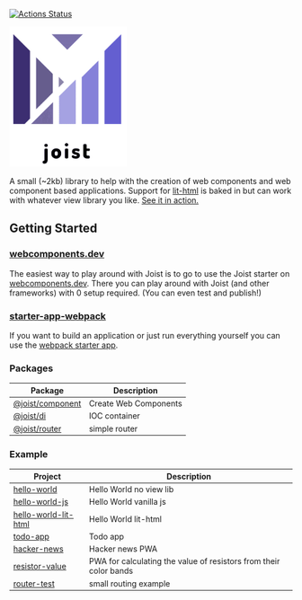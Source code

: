 [![Actions Status](https://github.com/deebloo/joist/workflows/CI/badge.svg)](https://github.com/deebloo/joist/actions)

<img height="250" src="images/logo.png" data-canonical-src="images/logo.png" />

A small (~2kb) library to help with the creation of web components and web component based applications. Support for [lit-html](https://lit-html.polymer-project.org/) is baked in but can work with whatever view library you like. [See it in action.](https://webcomponents.dev/edit/ZwmxGJSHldWQH5T7j8fH)

## Getting Started

### [webcomponents.dev](https://webcomponents.dev/new/)
The easiest way to play around with Joist is to go to use the Joist starter on [webcomponents.dev](https://webcomponents.dev/create/joist).
There you can play around with Joist (and other frameworks) with 0 setup required. (You can even test and publish!)

### [starter-app-webpack](https://github.com/joist-framework/starter-app-webpack)
If you want to build an application or just run everything yourself you can use the [webpack starter app](https://github.com/joist-framework/starter-app-webpack).

### Packages

| Package                                | Description           |
| -------------------------------------- | --------------------- |
| [@joist/component](packages/component) | Create Web Components |
| [@joist/di](packages/di)               | IOC container         |
| [@joist/router](packages/router)       | simple router         |

### Example

| Project                                                  | Description                                                       |
| -------------------------------------------------------- | ----------------------------------------------------------------- |
| [hello-world](integration/hello-world)                   | Hello World no view lib                                           |
| [hello-world-js](integration/hello-world-js)             | Hello World vanilla js                                            |
| [hello-world-lit-html](integration/hello-world-lit-html) | Hello World lit-html                                              |
| [todo-app](integration/todo-app)                         | Todo app                                                          |
| [hacker-news](integration/hacker-news)                   | Hacker news PWA                                                   |
| [resistor-value](integration/resistor-value)             | PWA for calculating the value of resistors from their color bands |
| [router-test](integration/router-test)                   | small routing example                                             |
